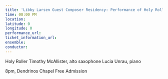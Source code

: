 ```yaml
---
title: 'Libby Larsen Guest Composer Residency: Performance of Holy Roller'
time: 08:00 PM
location: 
latitude: 0
longitude: 0
performance_url: 
ticket_information_url: 
ensemble: 
conductor: 
---
```

Holy Roller
Timothy McAllister, alto saxophone
Lucia Unrau, piano

8pm, Dendrinos Chapel
Free Admission
